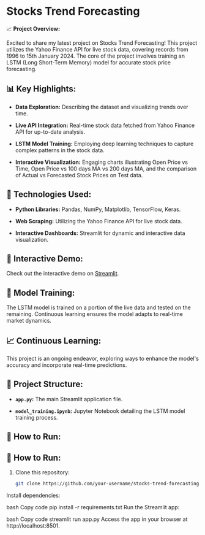 # Stocks Trend Forecasting

📈 **Project Overview:**

Excited to share my latest project on Stocks Trend Forecasting! This project utilizes the Yahoo Finance API for live stock data, covering records from 1996 to 15th January 2024. The core of the project involves training an LSTM (Long Short-Term Memory) model for accurate stock price forecasting.

## 📊 Key Highlights:

- **Data Exploration:** Describing the dataset and visualizing trends over time.
  
- **Live API Integration:** Real-time stock data fetched from Yahoo Finance API for up-to-date analysis.

- **LSTM Model Training:** Employing deep learning techniques to capture complex patterns in the stock data.

- **Interactive Visualization:** Engaging charts illustrating Open Price vs Time, Open Price vs 100 days MA vs 200 days MA, and the comparison of Actual vs Forecasted Stock Prices on Test data.

## 🚀 Technologies Used:

- **Python Libraries:** Pandas, NumPy, Matplotlib, TensorFlow, Keras.
  
- **Web Scraping:** Utilizing the Yahoo Finance API for live stock data.

- **Interactive Dashboards:** Streamlit for dynamic and interactive data visualization.

## 🔗 Interactive Demo:

Check out the interactive demo on [Streamlit](#link-to-your-streamlit-app).

## 🤖 Model Training:

The LSTM model is trained on a portion of the live data and tested on the remaining. Continuous learning ensures the model adapts to real-time market dynamics.

## 📈 Continuous Learning:

This project is an ongoing endeavor, exploring ways to enhance the model's accuracy and incorporate real-time predictions.

## 📂 Project Structure:

- **`app.py`:** The main Streamlit application file.
  
- **`model_training.ipynb`:** Jupyter Notebook detailing the LSTM model training process.

## 🚀 How to Run:

## 🚀 How to Run:

1. Clone this repository:

   ```bash
   git clone https://github.com/your-username/stocks-trend-forecasting.git
Install dependencies:

bash
Copy code
pip install -r requirements.txt
Run the Streamlit app:

bash
Copy code
streamlit run app.py
Access the app in your browser at http://localhost:8501.
